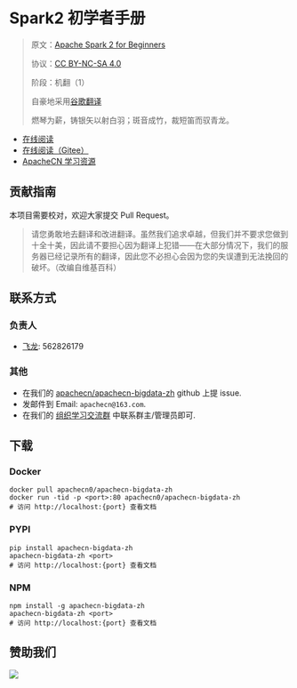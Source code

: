 # Spark2 初学者手册

> 原文：[Apache Spark 2 for Beginners](https://libgen.rs/book/index.php?md5=4803F9F0B1A27EADC7FE0DFBB64A3594)
> 
> 协议：[CC BY-NC-SA 4.0](http://creativecommons.org/licenses/by-nc-sa/4.0/)
> 
> 阶段：机翻（1）
>
> 自豪地采用[谷歌翻译](https://translate.google.cn/)
> 
> 燃琴为薪，铸银矢以射白羽；斑音成竹，裁短笛而驭青龙。

* [在线阅读](https://bigdata.apachecn.org)
* [在线阅读（Gitee）](https://apachecn.gitee.io/doc-template/)
* [ApacheCN 学习资源](http://docs.apachecn.org/)

## 贡献指南

本项目需要校对，欢迎大家提交 Pull Request。

> 请您勇敢地去翻译和改进翻译。虽然我们追求卓越，但我们并不要求您做到十全十美，因此请不要担心因为翻译上犯错——在大部分情况下，我们的服务器已经记录所有的翻译，因此您不必担心会因为您的失误遭到无法挽回的破坏。（改编自维基百科）

## 联系方式

### 负责人

* [飞龙](https://github.com/wizardforcel): 562826179

### 其他

*   在我们的 [apachecn/apachecn-bigdata-zh](https://github.com/apachecn/apachecn-bigdata-zh) github 上提 issue.
*   发邮件到 Email: `apachecn@163.com`.
*   在我们的 [组织学习交流群](http://www.apachecn.org/organization/348.html) 中联系群主/管理员即可.

## 下载

### Docker

```
docker pull apachecn0/apachecn-bigdata-zh
docker run -tid -p <port>:80 apachecn0/apachecn-bigdata-zh
# 访问 http://localhost:{port} 查看文档
```

### PYPI

```
pip install apachecn-bigdata-zh
apachecn-bigdata-zh <port>
# 访问 http://localhost:{port} 查看文档
```

### NPM

```
npm install -g apachecn-bigdata-zh
apachecn-bigdata-zh <port>
# 访问 http://localhost:{port} 查看文档
```

## 赞助我们

![](http://data.apachecn.org/img/about/donate.jpg)
